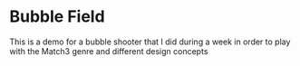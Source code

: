 # Bubble Field
This is a demo for a bubble shooter that I did during a week in order to play with the Match3 genre and different design concepts
